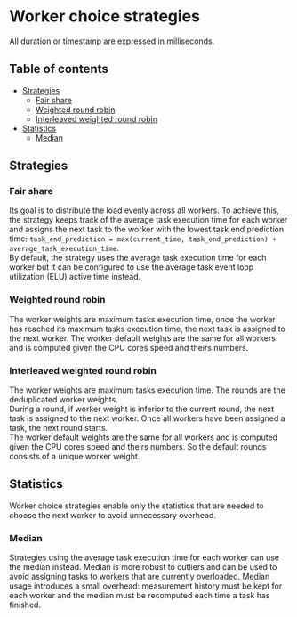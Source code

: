 # Worker choice strategies

All duration or timestamp are expressed in milliseconds.

## Table of contents

- [Strategies](#strategies)
  - [Fair share](#fair-share)
  - [Weighted round robin](#weighted-round-robin)
  - [Interleaved weighted round robin](#interleaved-weighted-round-robin)
- [Statistics](#statistics)
  - [Median](#median)

## Strategies

### Fair share

Its goal is to distribute the load evenly across all workers. To achieve this, the strategy keeps track of the average task execution time for each worker and assigns the next task to the worker with the lowest task end prediction time: `task_end_prediction = max(current_time, task_end_prediction) + average_task_execution_time`.  
By default, the strategy uses the average task execution time for each worker but it can be configured to use the average task event loop utilization (ELU) active time instead.

### Weighted round robin

The worker weights are maximum tasks execution time, once the worker has reached its maximum tasks execution time, the next task is assigned to the next worker. The worker default weights are the same for all workers and is computed given the CPU cores speed and theirs numbers.

### Interleaved weighted round robin

The worker weights are maximum tasks execution time. The rounds are the deduplicated worker weights.  
During a round, if worker weight is inferior to the current round, the next task is assigned to the next worker. Once all workers have been assigned a task, the next round starts.  
The worker default weights are the same for all workers and is computed given the CPU cores speed and theirs numbers. So the default rounds consists of a unique worker weight.

## Statistics

Worker choice strategies enable only the statistics that are needed to choose the next worker to avoid unnecessary overhead.

### Median

Strategies using the average task execution time for each worker can use the median instead. Median is more robust to outliers and can be used to avoid assigning tasks to workers that are currently overloaded. Median usage introduces a small overhead: measurement history must be kept for each worker and the median must be recomputed each time a task has finished.
